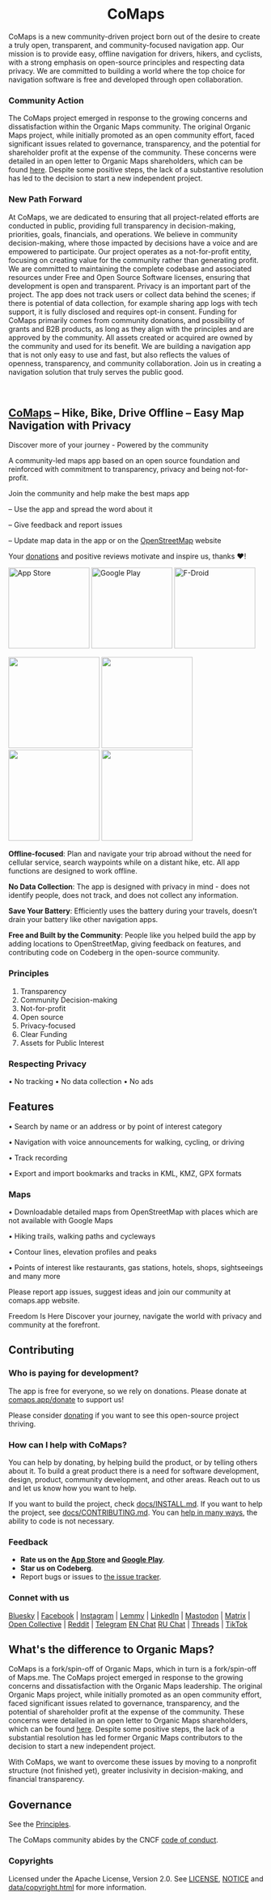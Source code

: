 <!--<div align="center">
  <img src="qt/res/logo.png" height="100"/>
</div>-->
<h1 align="center"">CoMaps</h1>


CoMaps is a new community-driven project born out of the desire to create a truly open, transparent, and community-focused navigation app. Our mission is to provide easy, offline navigation for drivers, hikers, and cyclists, with a strong emphasis on open-source principles and respecting data privacy. We are committed to building a world where the top choice for navigation software is free and developed through open collaboration.

### Community Action

The CoMaps project emerged in response to the growing concerns and dissatisfaction within the Organic Maps community. The original Organic Maps project, while initially promoted as an open community effort, faced significant issues related to governance, transparency, and the potential for shareholder profit at the expense of the community. These concerns were detailed in an open letter to Organic Maps shareholders, which can be found [here](https://openletter.earth/open-letter-to-organic-maps-shareholders-a0bf770c). Despite some positive steps, the lack of a substantive resolution has led to the decision to start a new independent project.


### New Path Forward

At CoMaps, we are dedicated to ensuring that all project-related efforts are conducted in public, providing full transparency in decision-making, priorities, goals, financials, and operations. We believe in community decision-making, where those impacted by decisions have a voice and are empowered to participate. Our project operates as a not-for-profit entity, focusing on creating value for the community rather than generating profit. We are committed to maintaining the complete codebase and associated resources under Free and Open Source Software licenses, ensuring that development is open and transparent.
Privacy is an important part of the project. The app does not track users or collect data behind the scenes; if there is potential of data collection, for example sharing app logs with tech support, it is fully disclosed and requires opt-in consent. Funding for CoMaps primarily comes from community donations, and possibility of grants and B2B products, as long as they align with the principles and are approved by the community. All assets created or acquired are owned by the community and used for its benefit. We are building a navigation app that is not only easy to use and fast, but also reflects the values of openness, transparency, and community collaboration. Join us in creating a navigation solution that truly serves the public good.

<br>

## [CoMaps](https://comaps.app) – Hike, Bike, Drive Offline – Easy Map Navigation with Privacy

Discover more of your journey - Powered by the community

A community-led maps app based on an open source foundation and reinforced with commitment to transparency, privacy and being not-for-profit.

Join the community and help make the best maps app

–	Use the app and spread the word about it

–	Give feedback and report issues

–	Update map data in the app or on the [OpenStreetMap](https://www.openstreetmap.org) website


Your [donations](https://comaps.app/donate/) and positive reviews motivate and inspire us, thanks ❤️!

[<img src="docs/badges/apple-appstore.png" alt="App Store" width="160">](https://apps.apple.com/app/comaps/id1567437057)
[<img src="docs/badges/google-play.png" alt="Google Play" width="160">](https://play.google.com/store/apps/details?id=app.comaps)
[<img src="docs/badges/fdroid.png" alt="F-Droid" width="160">](https://f-droid.org/en/packages/app.comaps/)

<p float="left">
  <img src="android/app/src/fdroid/play/listings/en-US/graphics/phone-screenshots/1.jpg" width="180" />
  <img src="android/app/src/fdroid/play/listings/en-US/graphics/phone-screenshots/2.jpg" width="180" />
  <img src="android/app/src/fdroid/play/listings/en-US/graphics/phone-screenshots/3.jpg" width="180" />
  <img src="android/app/src/fdroid/play/listings/en-US/graphics/phone-screenshots/4.jpg" width="180" />
</p>

**Offline-focused**: Plan and navigate your trip abroad without the need for cellular service, search waypoints while on a distant hike, etc. All app functions are designed to work offline.

**No Data Collection**: The app is designed with privacy in mind - does not identify people, does not track, and does not collect any information.

**Save Your Battery**: Efficiently uses the battery during your travels, doesn’t drain your battery like other navigation apps.

**Free and Built by the Community**: People like you helped build the app by adding locations to OpenStreetMap, giving feedback on features, and contributing code on Codeberg in the open-source community.

### Principles
1.	Transparency
2.	Community Decision-making
3.	Not-for-profit
4.	Open source
5.	Privacy-focused
6.	Clear Funding
7.	Assets for Public Interest


### Respecting Privacy
• No tracking
• No data collection
• No ads


## Features

• Search by name or an address or by point of interest category

• Navigation with voice announcements for walking, cycling, or driving

• Track recording

• Export and import bookmarks and tracks in KML, KMZ, GPX formats


### Maps

• Downloadable detailed maps from OpenStreetMap with places which are not available with Google Maps

• Hiking trails, walking paths and cycleways

• Contour lines, elevation profiles and peaks

• Points of interest like restaurants, gas stations, hotels, shops, sightseeings and many more



Please report app issues, suggest ideas and join our community at comaps.app website.

Freedom Is Here Discover your journey, navigate the world with privacy and community at the forefront. 


<a name="contributing">

## Contributing

### Who is paying for development?

The app is free for everyone, so we rely on donations. Please donate at [comaps.app/donate](https://comaps.app/donate) to support us!

Please consider [donating](https://comaps.app/donate) if you want to see this open-source project thriving.


### How can I help with CoMaps?

You can help by donating, by helping build the product, or by telling others about it. To build a great product there is a need for software development, design, product, community development, and other areas. Reach out to us and let us know how you want to help.

If you want to build the project, check [docs/INSTALL.md](docs/INSTALL.md). If you want to help the project,
see [docs/CONTRIBUTING.md](docs/CONTRIBUTING.md). You can [help in many ways](https://comaps.app/support-us/), the ability to code is not necessary.

### Feedback

- **Rate us on the [App Store](https://apps.apple.com/app/comaps/id1567437057)
and [Google Play](https://play.google.com/store/apps/details?id=app.comaps)**.
- **Star us on Codeberg**.
- Report bugs or issues to [the issue tracker](https://codeberg.org/comaps/comaps/issues).

### Connet with us

[Bluesky](https://bsky.app/profile/comaps.app)
 | [Facebook](https://www.facebook.com/CoMapsCommunity/)
 | [Instagram](https://www.instagram.com/comapscommunity/)
 | [Lemmy](https://sopuli.xyz/c/CoMaps)
 | [LinkedIn](https://www.linkedin.com/company/comaps-community/)
 | [Mastodon](https://floss.social/@CoMaps)
 | [Matrix](https://matrix.to/#/#comaps:matrix.org)
 | [Open Collective](https://opencollective.com/comaps)
 | [Reddit](https://www.reddit.com/r/CoMaps/)
 | [Telegram](https://t.me/CoMapsApp) [EN Chat](https://t.me/CoMaps_EN) [RU Chat](https://t.me/CoMaps_RU)
 | [Threads](https://www.threads.com/@comapscommunity)
 | [TikTok](https://www.tiktok.com/@comapscommunity)

## What's the difference to Organic Maps?

CoMaps is a fork/spin-off of Organic Maps, which in turn is a fork/spin-off of Maps.me. The CoMaps project emerged in response to the growing concerns and dissatisfaction with the Organic Maps leadership. The original Organic Maps project, while initially promoted as an open community effort, faced significant issues related to governance, transparency, and the potential of shareholder profit at the expense of the community. These concerns were detailed in an open letter to Organic Maps shareholders, which can be found [here](https://openletter.earth/open-letter-to-organic-maps-shareholders-a0bf770c). Despite some positive steps, the lack of a substantial resolution has led former Organic Maps contributors to the decision to start a new independent project.

With CoMaps, we want to overcome these issues by moving to a nonprofit structure (not finished yet), greater inclusivity in decision-making, and financial transparency.

## Governance

See the [Principles](https://codeberg.org/comaps/governance).

The CoMaps community abides by the CNCF [code of conduct](docs/CODE_OF_CONDUCT.md).

### Copyrights

Licensed under the Apache License, Version 2.0. See
[LICENSE](LICENSE),
[NOTICE](NOTICE)
and [data/copyright.html](data/copyright.html)
for more information.

